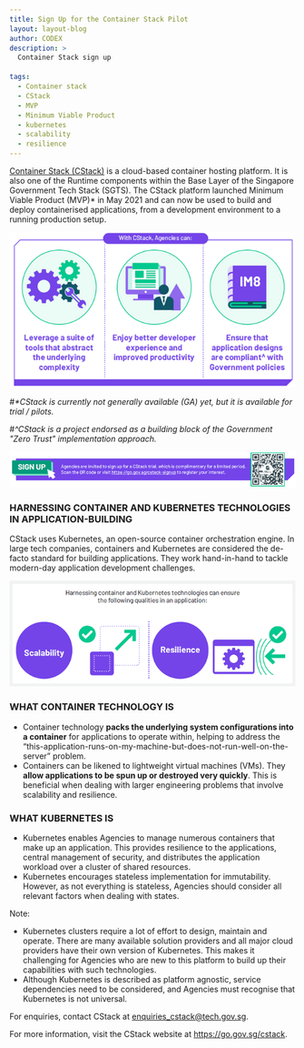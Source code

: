 ```yaml
---
title: Sign Up for the Container Stack Pilot
layout: layout-blog
author: CODEX
description: >
  Container Stack sign up

tags:
  - Container stack
  - CStack
  - MVP
  - Minimum Viable Product
  - kubernetes
  - scalability
  - resilience
---
```


[Container Stack (CStack)](https://www.developer.tech.gov.sg/singapore-government-tech-stack/runtime/container-stack) is a cloud-based container hosting platform. It is also one of the Runtime components within the Base Layer of the Singapore Government Tech Stack (SGTS). The CStack platform launched Minimum Viable Product (MVP)* in May 2021 and can now be used to build and deploy containerised applications, from a development environment to a running production setup.

![CStack benefits](/assets/img/CStack-3benefits.png)

#_*CStack is currently not generally available (GA) yet, but it is available for trial / pilots._

#_^CStack is a project endorsed as a building block of the Government "Zero Trust" implementation approach._


[![CStack_signup](/assets/img/CStack-signup.png)](https://go.gov.sg/cstack-signup)

### HARNESSING CONTAINER AND KUBERNETES TECHNOLOGIES IN APPLICATION-BUILDING

CStack uses Kubernetes, an open-source container orchestration engine. In large tech companies, containers and Kubernetes are considered the de-facto standard for building applications. They work hand-in-hand to tackle modern-day application development challenges. 

![CStack](/assets/img/CStack-CK.png)

### WHAT CONTAINER TECHNOLOGY IS

- Container technology **packs the underlying system configurations into a container** for applications to operate within, helping to address the “this-application-runs-on-my-machine-but-does-not-run-well-on-the-server” problem.
- Containers can be likened to lightweight virtual machines (VMs). They **allow applications to be spun up or destroyed very quickly**. This is beneficial when dealing with larger engineering problems that involve scalability and resilience.

### WHAT KUBERNETES IS

- Kubernetes enables Agencies to manage numerous containers that make up an application. This provides resilience to the applications, central management of security, and distributes the application workload over a cluster of shared resources.
- Kubernetes encourages stateless implementation for immutability. However, as not everything is stateless, Agencies should consider all relevant factors when dealing with states.

Note:
- Kubernetes clusters require a lot of effort to design, maintain and operate. There are many available solution providers and all major cloud providers have their own version of Kubernetes. This makes it challenging for Agencies who are new to this platform to build up their capabilities with such technologies.
- Although Kubernetes is described as platform agnostic, service dependencies need to be considered, and Agencies must recognise that Kubernetes is not universal.


For enquiries, contact CStack at enquiries_cstack@tech.gov.sg.

For more information, visit the CStack website at https://go.gov.sg/cstack.
